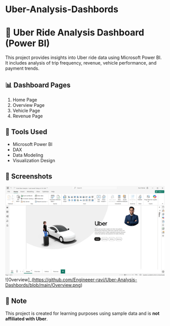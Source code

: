 # Uber-Analysis-Dashbords
# 🚖 Uber Ride Analysis Dashboard (Power BI)

This project provides insights into Uber ride data using Microsoft Power BI.  
It includes analysis of trip frequency, revenue, vehicle performance, and payment trends.

## 📊 Dashboard Pages
1. Home Page  
2. Overview Page  
3. Vehicle Page  
4. Revenue Page  

## 🧠 Tools Used
- Microsoft Power BI
- DAX
- Data Modeling
- Visualization Design

## 📸 Screenshots
![Dashboard](http://github.com/Engineeer-ravi/Uber-Analysis-Dashbords/blob/main/HomePage.png)
![Overview]_(https://github.com/Engineeer-ravi/Uber-Analysis-Dashbords/blob/main/Overview.png)

## 📝 Note
This project is created for learning purposes using sample data and is **not affiliated with Uber**.
